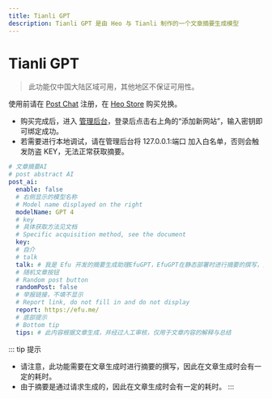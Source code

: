 ```yaml
---
title: Tianli GPT
description: Tianli GPT 是由 Heo 与 Tianli 制作的一个文章摘要生成模型
---
```


# Tianli GPT

> 此功能仅中国大陆区域可用，其他地区不保证可用性。

使用前请在 [Post Chat](https://ai.tianli0.top/?InviteID=OZ3Z0V2R) 注册，在 [Heo Store](https://store.zhheo.com/?cid=1&mid=2) 购买兑换。
* 购买完成后，进入 [管理后台](https://summary.zhheo.com/)，登录后点击右上角的“添加新网站”，输入密钥即可绑定成功。
* 若需要进行本地调试，请在管理后台将 127.0.0.1:端口 加入白名单，否则会触发防盗 KEY，无法正常获取摘要。

```yaml
# 文章摘要AI
# post abstract AI
post_ai:
  enable: false
  # 右侧显示的模型名称
  # Model name displayed on the right
  modelName: GPT 4
  # key
  # 具体获取方法见文档
  # Specific acquisition method, see the document
  key:
  # 自介
  # talk
  talk: # 我是 Efu 开发的摘要生成助理EfuGPT，EfuGPT在静态部署时进行摘要的撰写，并且在访客访问时通过EfuCorrection转译后的文本摘要实现工具。我在这里只负责已经生成的摘要显示，你无法与我直接沟通，但我可以回答一些预设的问题。
  # 随机文章按钮
  # Random post button
  randomPost: false
  # 举报链接，不填不显示
  # Report link, do not fill in and do not display
  report: https://efu.me/
  # 底部提示
  # Bottom tip
  tips: # 此内容根据文章生成，并经过人工审核，仅用于文章内容的解释与总结
```

::: tip 提示
* 请注意，此功能需要在文章生成时进行摘要的撰写，因此在文章生成时会有一定的耗时。
* 由于摘要是通过请求生成的，因此在文章生成时会有一定的耗时。
:::